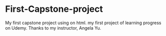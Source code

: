 # First-Capstone-project
My first capstone project using on html. my first project of learning progress on Udemy. Thanks to my instructor, Angela Yu.
